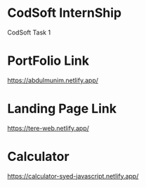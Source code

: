 # CodSoft InternShip
 CodSoft Task 1
# PortFolio Link 
 https://abdulmunim.netlify.app/
 # Landing Page Link
 https://tere-web.netlify.app/
 # Calculator
 https://calculator-syed-javascript.netlify.app/
